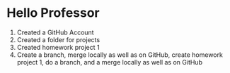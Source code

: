 # Hello Professor
1. Created a GitHub Account
2. Created a folder for projects
3. Created homework project 1
4. Create a branch, merge locally as well as on GitHub, create homework project 1, do a branch, and a merge locally as well as on GitHub 
